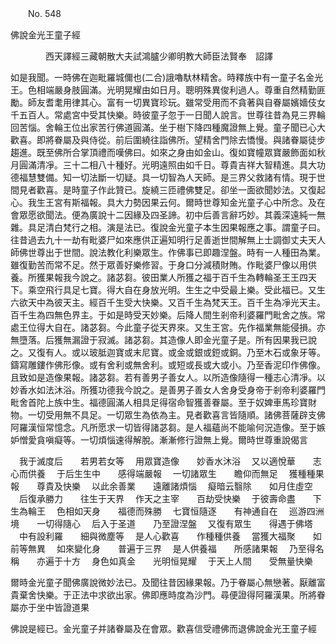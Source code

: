﻿　　No. 548

佛說金光王童子經

　　　　西天譯經三藏朝散大夫試鴻臚少卿明教大師臣法賢奉　詔譯


如是我聞。一時佛在迦毗羅城儞也(二合)誐嚕馱林精舍。時釋族中有一童子名金光王。色相端嚴身肢圓滿。光明晃耀由如日月。聰明殊異俊利過人。尊重自然精勤匪勵。師友耆耄用律其心。富有一切異寶珍玩。雖常受用而不貪著與自眷屬嬪嬙伎女千五百人。常處宮中受其快樂。時彼童子忽于一日聞人說言。世尊往昔為見三界輪回苦惱。舍輪王位出家苦行佛道圓滿。坐于樹下降四種魔證無上覺。童子聞已心大歡喜。即將眷屬及與侍從。前后圍繞往詣佛所。望精舍門除去憍慢。與諸眷屬徒步趨進。既至佛所合掌頂禮而嘆佛曰。如來之身由如金山。復如寶幢眾寶嚴飾面如秋月圓滿清凈。三十二相八十種好。光明遠照由如千日。尊貴吉祥大智精進。具大功德福慧雙備。知一切法斷一切疑。具一切智為人天師。是三界父救諸有情。現于世間見者歡喜。是時童子作此贊已。旋繞三匝禮佛雙足。卻坐一面欲聞妙法。又復起心。我生王宮有斯福報。具大力勢因果云何。爾時世尊知金光童子心中所念。及在會眾愿欲聞法。便為廣說十二因緣及四圣諦。初中后善言辭巧妙。其義深遠純一無雜。具足清白梵行之相。演是法已。復說金光童子本生因果報應之事。謂童子曰。往昔過去九十一劫有毗婆尸如來應供正遍知明行足善逝世間解無上士調御丈夫天人師佛世尊出于世間。說法教化利樂眾生。作佛事已即趣涅盤。時有一人種田為業。雖復勤苦而常不足。然于眾善好樂修習。于身口分減積財賄。作毗婆尸像以用供養。所獲果報我今說之。諸苾芻。彼田業人所獲之福于百千生為轉輪圣王王四天下。乘空飛行具足七寶。得大自在身放光明。生生之中受最上樂。受此福已。又生六欲天中為彼天主。經百千生受大快樂。又百千生為梵天王。百千生為凈光天主。百千生為四無色界主。于如是時受天妙樂。后降人間生剎帝利婆羅門毗舍之族。常處王位得大自在。諸苾芻。今此童子從天界來。又生王宮。先作福業無能侵損。亦無墮落。后獲無漏證于寂滅。諸苾芻。其造像人即金光童子是。所有因果我已說之。又復有人。或以玻胝迦寶或末尼寶。或金或銀或鋀或銅。乃至木石或象牙等。鑄寫雕鏤作佛形像。或有舍利或無舍利。或短或長或大或小。乃至香泥印作佛像。且致如是造像果報。諸苾芻。若有善男子善女人。以所造像隨得一種志心清凈。以妙香水如法沐浴。所獲功德我今說之。是善男子善女人舍身受身帝于剎帝利婆羅門毗舍首陀上族中生。福德圓滿人相具足得宿命智獲善眷屬。至于奴婢車馬珍寶財物。一切受用無不具足。一切眾生為依為主。見者歡喜言皆隨順。諸佛菩薩辟支佛阿羅漢恒常憶念。凡所愿求一切皆得諸苾芻。是人福蘊尚不能喻何況造像。至于嫉妒憎愛貪嗔癡等。一切煩惱速得解脫。漸漸修行證無上覺。爾時世尊重說偈言

　我于滅度后　　若男若女等
　用眾寶造像　　妙香水沐浴
　又以適悅華　　志心而供養
　于后生生中　　感得端嚴報
　一切諸眾生　　瞻仰而無足
　獲種種果報　　尊貴及快樂
　以此余善業　　遠離諸煩惱
　癡暗云翳除　　如月住虛空
　后復承勝力　　往生于天界
　作天之主宰　　百劫受快樂
　于彼壽命盡　　下生為輪王
　色相如天身　　福德而殊勝
　七寶恒隨逐　　有神通自在
　巡游四洲境　　一切得隨心
　后入于圣道　　乃至證涅盤
　又復有眾生　　得遇于佛塔
　中有設利羅　　細與微塵等
　是人心歡喜　　作種種供養
　當獲大福聚　　如前等無異
　如來變化身　　普遍于三界
　是人供養福　　所感諸果報
　乃至得名稱　　亦遍于十方
　身色如真金　　光明恒晃耀
　于天上人間　　受無量快樂　

爾時金光童子聞佛廣說微妙法已。及聞往昔因緣果報。乃于眷屬心無戀著。厭離富貴棄舍快樂。于正法中求欲出家。佛即應時度為沙門。尋便證得阿羅漢果。所將眷屬亦于坐中皆證道果

佛說是經已。金光童子并諸眷屬及在會眾。歡喜信受禮佛而退佛說金光王童子經
